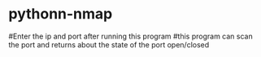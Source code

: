 # pythonn-nmap
#Enter the ip and port after running this program
#this program can scan the port and returns about the state of the port open/closed
